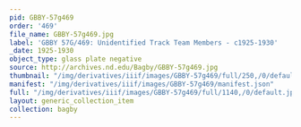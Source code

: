 ```yaml
---
pid: GBBY-57g469
order: '469'
file_name: GBBY-57g469.jpg
label: 'GBBY 57G/469: Unidentified Track Team Members - c1925-1930'
_date: 1925-1930
object_type: glass plate negative
source: http://archives.nd.edu/Bagby/GBBY-57g469.jpg
thumbnail: "/img/derivatives/iiif/images/GBBY-57g469/full/250,/0/default.jpg"
manifest: "/img/derivatives/iiif/images/GBBY-57g469/manifest.json"
full: "/img/derivatives/iiif/images/GBBY-57g469/full/1140,/0/default.jpg"
layout: generic_collection_item
collection: bagby
---
```


